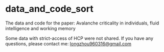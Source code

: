# data_and_code_sort
The data and code for the paper: Avalanche criticality in individuals, fluid intelligence and working memory  

Some data with strict-access of HCP were not shared.
If you have any questions, please contact me: longzhou960316@gmail.com
